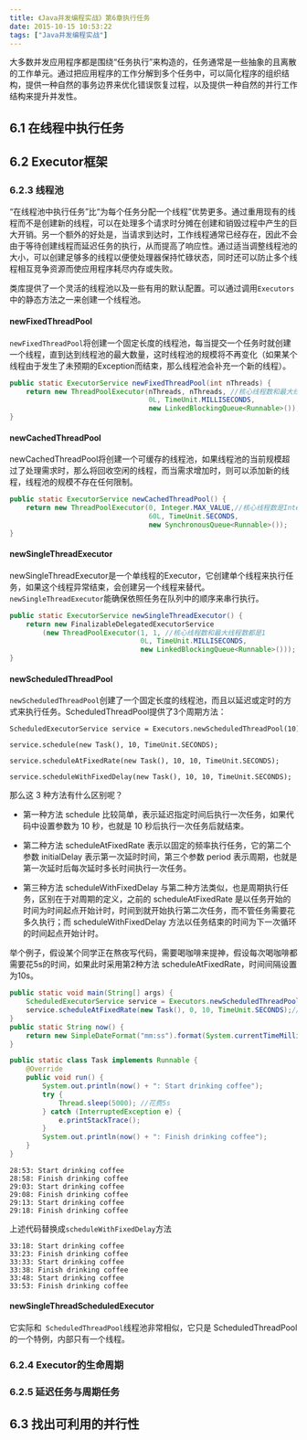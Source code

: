 ```yaml
---
title: 《Java并发编程实战》第6章执行任务
date: 2015-10-15 10:53:22
tags: ["Java并发编程实战"]
---
```


大多数并发应用程序都是围绕“任务执行”来构造的，任务通常是一些抽象的且离散的工作单元。通过把应用程序的工作分解到多个任务中，可以简化程序的组织结构，提供一种自然的事务边界来优化错误恢复过程，以及提供一种自然的并行工作结构来提升并发性。

<!--more-->

## 6.1 在线程中执行任务

## 6.2 Executor框架

### 6.2.3 线程池

“在线程池中执行任务”比“为每个任务分配一个线程”优势更多。通过重用现有的线程而不是创建新的线程，可以在处理多个请求时分摊在创建和销毁过程中产生的巨大开销。另一个额外的好处是，当请求到达时，工作线程通常已经存在，因此不会由于等待创建线程而延迟任务的执行，从而提高了响应性。通过适当调整线程池的大小，可以创建足够多的线程以便使处理器保持忙碌状态，同时还可以防止多个线程相互竞争资源而使应用程序耗尽内存或失败。

类库提供了一个灵活的线程池以及一些有用的默认配置。可以通过调用`Executors`中的静态方法之一来创建一个线程池。

#### newFixedThreadPool

`newFixedThreadPool`将创建一个固定长度的线程池，每当提交一个任务时就创建一个线程，直到达到线程池的最大数量，这时线程池的规模将不再变化（如果某个线程由于发生了未预期的Exception而结束，那么线程池会补充一个新的线程）。

```java
public static ExecutorService newFixedThreadPool(int nThreads) {
    return new ThreadPoolExecutor(nThreads, nThreads, //核心线程数和最大线程数相同
                                  0L, TimeUnit.MILLISECONDS,
                                  new LinkedBlockingQueue<Runnable>());
}
```



#### newCachedThreadPool

newCachedThreadPool将创建一个可缓存的线程池，如果线程池的当前规模超过了处理需求时，那么将回收空闲的线程，而当需求增加时，则可以添加新的线程，线程池的规模不存在任何限制。

```java
public static ExecutorService newCachedThreadPool() {
    return new ThreadPoolExecutor(0, Integer.MAX_VALUE,//核心线程数是Integer最大值
                                  60L, TimeUnit.SECONDS,
                                  new SynchronousQueue<Runnable>());
}
```



#### newSingleThreadExecutor

newSingleThreadExecutor是一个单线程的Executor，它创建单个线程来执行任务，如果这个线程异常结束，会创建另一个线程来替代。`newSingleThreadExecutor`能确保依照任务在队列中的顺序来串行执行。

```java
public static ExecutorService newSingleThreadExecutor() {
    return new FinalizableDelegatedExecutorService
        (new ThreadPoolExecutor(1, 1, //核心线程数和最大线程数都是1
                                0L, TimeUnit.MILLISECONDS,
                                new LinkedBlockingQueue<Runnable>()));
}
```



#### newScheduledThreadPool

`newScheduledThreadPool`创建了一个固定长度的线程池，而且以延迟或定时的方式来执行任务。ScheduledThreadPool提供了3个周期方法：

```
ScheduledExecutorService service = Executors.newScheduledThreadPool(10);
 
service.schedule(new Task(), 10, TimeUnit.SECONDS);
 
service.scheduleAtFixedRate(new Task(), 10, 10, TimeUnit.SECONDS);
 
service.scheduleWithFixedDelay(new Task(), 10, 10, TimeUnit.SECONDS);
```

那么这 3 种方法有什么区别呢？

* 第一种方法 schedule 比较简单，表示延迟指定时间后执行一次任务，如果代码中设置参数为 10 秒，也就是 10 秒后执行一次任务后就结束。

* 第二种方法 scheduleAtFixedRate 表示以固定的频率执行任务，它的第二个参数 initialDelay 表示第一次延时时间，第三个参数 period 表示周期，也就是第一次延时后每次延时多长时间执行一次任务。

* 第三种方法 scheduleWithFixedDelay 与第二种方法类似，也是周期执行任务，区别在于对周期的定义，之前的 scheduleAtFixedRate 是以任务开始的时间为时间起点开始计时，时间到就开始执行第二次任务，而不管任务需要花多久执行；而 scheduleWithFixedDelay 方法以任务结束的时间为下一次循环的时间起点开始计时。

举个例子，假设某个同学正在熬夜写代码，需要喝咖啡来提神，假设每次喝咖啡都需要花5s的时间，如果此时采用第2种方法 scheduleAtFixedRate，时间间隔设置为10s。

```java
public static void main(String[] args) {
    ScheduledExecutorService service = Executors.newScheduledThreadPool(1);
    service.scheduleAtFixedRate(new Task(), 0, 10, TimeUnit.SECONDS);//间隔10s
}
public static String now() {
    return new SimpleDateFormat("mm:ss").format(System.currentTimeMillis());
}

public static class Task implements Runnable {
    @Override
    public void run() {
        System.out.println(now() + ": Start drinking coffee");
        try {
            Thread.sleep(5000); //花费5s
        } catch (InterruptedException e) {
            e.printStackTrace();
        }
        System.out.println(now() + ": Finish drinking coffee");
    }
}
```

```
28:53: Start drinking coffee
28:58: Finish drinking coffee
29:03: Start drinking coffee
29:08: Finish drinking coffee
29:13: Start drinking coffee
29:18: Finish drinking coffee
```

上述代码替换成`scheduleWithFixedDelay`方法

```
33:18: Start drinking coffee
33:23: Finish drinking coffee
33:33: Start drinking coffee
33:38: Finish drinking coffee
33:48: Start drinking coffee
33:53: Finish drinking coffee
```

#### newSingleThreadScheduledExecutor

它实际和` ScheduledThreadPool`线程池非常相似，它只是 ScheduledThreadPool 的一个特例，内部只有一个线程。

### 6.2.4 Executor的生命周期

### 6.2.5 延迟任务与周期任务

## 6.3 找出可利用的并行性

